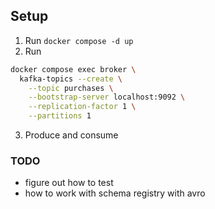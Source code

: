 ## Setup 
1. Run `docker compose -d up` 
2. Run
```bash
docker compose exec broker \
  kafka-topics --create \
    --topic purchases \
    --bootstrap-server localhost:9092 \
    --replication-factor 1 \
    --partitions 1
```
3. Produce and consume

### TODO
- figure out how to test
- how to work with schema registry with avro
